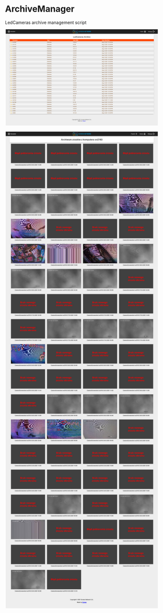 # ArchiveManager
LedCameras archive management script 

<p align="center">
  <img src="https://github.com/KonkowIT/ArchiveManager/blob/main/img/archives_list.png" width="500"></br></br>
  <img src="https://github.com/KonkowIT/ArchiveManager/blob/main/img/archive.png" width="500"></br>
</p>
